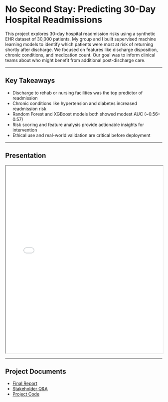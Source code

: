 # No Second Stay: Predicting 30-Day Hospital Readmissions

This project explores 30-day hospital readmission risks using a synthetic EHR dataset of 30,000 patients. My group and I built supervised machine learning models to identify which patients were most at risk of returning shortly after discharge. We focused on features like discharge disposition, chronic conditions, and medication count. Our goal was to inform clinical teams about who might benefit from additional post-discharge care.

---

## Key Takeaways

- Discharge to rehab or nursing facilities was the top predictor of readmission  
- Chronic conditions like hypertension and diabetes increased readmission risk  
- Random Forest and XGBoost models both showed modest AUC (~0.56–0.57)  
- Risk scoring and feature analysis provide actionable insights for intervention  
- Ethical use and real-world validation are critical before deployment  

---

## Presentation

<iframe src="Project%203-DSC450.pdf" width="100%" height="600px"></iframe>

---

## Project Documents

- [Final Report](Project%203-Project%20Report%20DSC450.pdf)  
- [Stakeholder Q&A](Project%203%20Q%26A%20DSC450.docx)  
- [Project Code](DSC450_Project3_Final.ipynb)  
